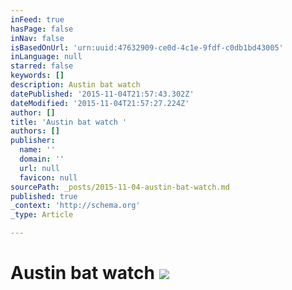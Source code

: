 ```yaml
---
inFeed: true
hasPage: false
inNav: false
isBasedOnUrl: 'urn:uuid:47632909-ce0d-4c1e-9fdf-c0db1bd43005'
inLanguage: null
starred: false
keywords: []
description: Austin bat watch
datePublished: '2015-11-04T21:57:43.302Z'
dateModified: '2015-11-04T21:57:27.224Z'
author: []
title: 'Austin bat watch '
authors: []
publisher:
  name: ''
  domain: ''
  url: null
  favicon: null
sourcePath: _posts/2015-11-04-austin-bat-watch.md
published: true
_context: 'http://schema.org'
_type: Article

---
```

# Austin bat watch ![](https://the-grid-user-content.s3-us-west-2.amazonaws.com/0ec25e32-aac3-4322-82ef-e2914ce5da56.png)
